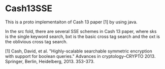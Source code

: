 # Cash13SSE
This is a proto implementaiton of Cash 13 paper [1] by using java.

In the src fold, there are several SSE schemes in Cash 13 paper, where sks is the single keyword search, bxt is the basic cross tag search and the oxt is the oblivious cross tag search.


[1] Cash, David, et al. "Highly-scalable searchable symmetric encryption with support for boolean queries." Advances in cryptology–CRYPTO 2013. Springer, Berlin, Heidelberg, 2013. 353-373.
